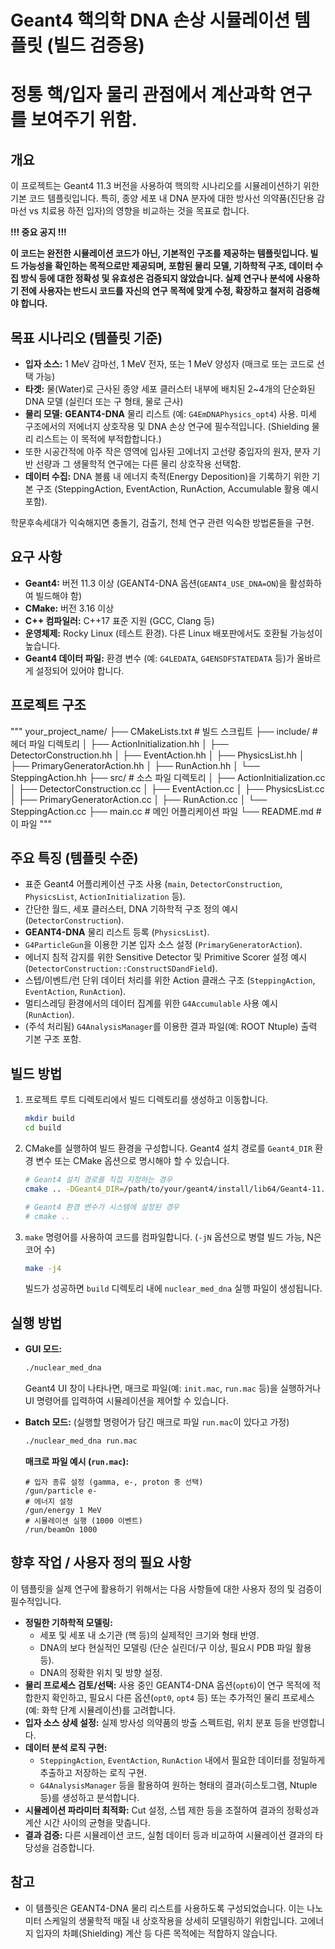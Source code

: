 # Geant4 핵의학 DNA 손상 시뮬레이션 템플릿 (빌드 검증용)

# 정통 핵/입자 물리 관점에서 계산과학 연구를 보여주기 위함.

## 개요

이 프로젝트는 Geant4 11.3 버전을 사용하여 핵의학 시나리오를 시뮬레이션하기 위한 기본 코드 템플릿입니다. 특히, 종양 세포 내 DNA 분자에 대한 방사선 의약품(진단용 감마선 vs 치료용 하전 입자)의 영향을 비교하는 것을 목표로 합니다.

**!!! 중요 공지 !!!**

**이 코드는 완전한 시뮬레이션 코드가 아닌, 기본적인 구조를 제공하는 템플릿입니다. 빌드 가능성을 확인하는 목적으로만 제공되며, 포함된 물리 모델, 기하학적 구조, 데이터 수집 방식 등에 대한 정확성 및 유효성은 검증되지 않았습니다. 실제 연구나 분석에 사용하기 전에 사용자는 반드시 코드를 자신의 연구 목적에 맞게 수정, 확장하고 철저히 검증해야 합니다.**

## 목표 시나리오 (템플릿 기준)

* **입자 소스:** 1 MeV 감마선, 1 MeV 전자, 또는 1 MeV 양성자 (매크로 또는 코드로 선택 가능)
* **타겟:** 물(Water)로 근사된 종양 세포 클러스터 내부에 배치된 2~4개의 단순화된 DNA 모델 (실린더 또는 구 형태, 물로 근사)
* **물리 모델:** **GEANT4-DNA** 물리 리스트 (예: `G4EmDNAPhysics_opt4`) 사용. 미세 구조에서의 저에너지 상호작용 및 DNA 손상 연구에 필수적입니다. (Shielding 물리 리스트는 이 목적에 부적합합니다.)
* 또한 시공간적에 아주 작은 영역에 입사된 고에너지 고선량 중입자의 원자, 분자 기반 선량과 그 생물학적 연구에는 다른 물리 상호작용 선택함.  
* **데이터 수집:** DNA 볼륨 내 에너지 축적(Energy Deposition)을 기록하기 위한 기본 구조 (SteppingAction, EventAction, RunAction, Accumulable 활용 예시 포함).

학문후속세대가 익숙해지면 충돌기, 검출기, 천체 연구 관련 익숙한 방법론들을 구현.

## 요구 사항

* **Geant4:** 버전 11.3 이상 (GEANT4-DNA 옵션(`GEANT4_USE_DNA=ON`)을 활성화하여 빌드해야 함)
* **CMake:** 버전 3.16 이상
* **C++ 컴파일러:** C++17 표준 지원 (GCC, Clang 등)
* **운영체제:** Rocky Linux (테스트 환경). 다른 Linux 배포판에서도 호환될 가능성이 높습니다.
* **Geant4 데이터 파일:** 환경 변수 (예: `G4LEDATA`, `G4ENSDFSTATEDATA` 등)가 올바르게 설정되어 있어야 합니다.

## 프로젝트 구조
"""
your_project_name/
├── CMakeLists.txt           # 빌드 스크립트
├── include/                 # 헤더 파일 디렉토리
│   ├── ActionInitialization.hh
│   ├── DetectorConstruction.hh
│   ├── EventAction.hh
│   ├── PhysicsList.hh
│   ├── PrimaryGeneratorAction.hh
│   ├── RunAction.hh
│   └── SteppingAction.hh
├── src/                     # 소스 파일 디렉토리
│   ├── ActionInitialization.cc
│   ├── DetectorConstruction.cc
│   ├── EventAction.cc
│   ├── PhysicsList.cc
│   ├── PrimaryGeneratorAction.cc
│   ├── RunAction.cc
│   └── SteppingAction.cc
├── main.cc                  # 메인 어플리케이션 파일
└── README.md                # 이 파일
"""
## 주요 특징 (템플릿 수준)

* 표준 Geant4 어플리케이션 구조 사용 (`main`, `DetectorConstruction`, `PhysicsList`, `ActionInitialization` 등).
* 간단한 월드, 세포 클러스터, DNA 기하학적 구조 정의 예시 (`DetectorConstruction`).
* **GEANT4-DNA** 물리 리스트 등록 (`PhysicsList`).
* `G4ParticleGun`을 이용한 기본 입자 소스 설정 (`PrimaryGeneratorAction`).
* 에너지 침적 감지를 위한 Sensitive Detector 및 Primitive Scorer 설정 예시 (`DetectorConstruction::ConstructSDandField`).
* 스텝/이벤트/런 단위 데이터 처리를 위한 Action 클래스 구조 (`SteppingAction`, `EventAction`, `RunAction`).
* 멀티스레딩 환경에서의 데이터 집계를 위한 `G4Accumulable` 사용 예시 (`RunAction`).
* (주석 처리됨) `G4AnalysisManager`를 이용한 결과 파일(예: ROOT Ntuple) 출력 기본 구조 포함.

## 빌드 방법

1.  프로젝트 루트 디렉토리에서 빌드 디렉토리를 생성하고 이동합니다.
    ```bash
    mkdir build
    cd build
    ```
2.  CMake를 실행하여 빌드 환경을 구성합니다. Geant4 설치 경로를 `Geant4_DIR` 환경 변수 또는 CMake 옵션으로 명시해야 할 수 있습니다.
    ```bash
    # Geant4 설치 경로를 직접 지정하는 경우
    cmake .. -DGeant4_DIR=/path/to/your/geant4/install/lib64/Geant4-11.3.0

    # Geant4 환경 변수가 시스템에 설정된 경우
    # cmake ..
    ```
3.  `make` 명령어를 사용하여 코드를 컴파일합니다. (`-jN` 옵션으로 병렬 빌드 가능, N은 코어 수)
    ```bash
    make -j4
    ```
    빌드가 성공하면 `build` 디렉토리 내에 `nuclear_med_dna` 실행 파일이 생성됩니다.

## 실행 방법

* **GUI 모드:**
    ```bash
    ./nuclear_med_dna
    ```
    Geant4 UI 창이 나타나면, 매크로 파일(예: `init.mac`, `run.mac` 등)을 실행하거나 UI 명령어를 입력하여 시뮬레이션을 제어할 수 있습니다.

* **Batch 모드:** (실행할 명령어가 담긴 매크로 파일 `run.mac`이 있다고 가정)
    ```bash
    ./nuclear_med_dna run.mac
    ```

    **매크로 파일 예시 (`run.mac`):**
    ```geant4
    # 입자 종류 설정 (gamma, e-, proton 중 선택)
    /gun/particle e-
    # 에너지 설정
    /gun/energy 1 MeV
    # 시뮬레이션 실행 (1000 이벤트)
    /run/beamOn 1000
    ```

## 향후 작업 / 사용자 정의 필요 사항

이 템플릿을 실제 연구에 활용하기 위해서는 다음 사항들에 대한 사용자 정의 및 검증이 필수적입니다.

* **정밀한 기하학적 모델링:**
    * 세포 및 세포 내 소기관 (핵 등)의 실제적인 크기와 형태 반영.
    * DNA의 보다 현실적인 모델링 (단순 실린더/구 이상, 필요시 PDB 파일 활용 등).
    * DNA의 정확한 위치 및 방향 설정.
* **물리 프로세스 검토/선택:** 사용 중인 GEANT4-DNA 옵션(`opt6`)이 연구 목적에 적합한지 확인하고, 필요시 다른 옵션(`opt0`, `opt4` 등) 또는 추가적인 물리 프로세스(예: 화학 단계 시뮬레이션)를 고려합니다.
* **입자 소스 상세 설정:** 실제 방사성 의약품의 방출 스펙트럼, 위치 분포 등을 반영합니다.
* **데이터 분석 로직 구현:**
    * `SteppingAction`, `EventAction`, `RunAction` 내에서 필요한 데이터를 정밀하게 추출하고 저장하는 로직 구현.
    * `G4AnalysisManager` 등을 활용하여 원하는 형태의 결과(히스토그램, Ntuple 등)를 생성하고 분석합니다.
* **시뮬레이션 파라미터 최적화:** Cut 설정, 스텝 제한 등을 조절하여 결과의 정확성과 계산 시간 사이의 균형을 맞춥니다.
* **결과 검증:** 다른 시뮬레이션 코드, 실험 데이터 등과 비교하여 시뮬레이션 결과의 타당성을 검증합니다.

## 참고

* 이 템플릿은 GEANT4-DNA 물리 리스트를 사용하도록 구성되었습니다. 이는 나노미터 스케일의 생물학적 매질 내 상호작용을 상세히 모델링하기 위함입니다. 고에너지 입자의 차폐(Shielding) 계산 등 다른 목적에는 적합하지 않습니다.
